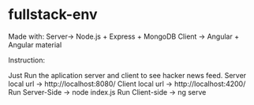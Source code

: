 # fullstack-env

Made with:
Server-> Node.js + Express + MongoDB
Client -> Angular + Angular material

Instruction:

Just Run the aplication server and client to see hacker news feed.
Server local url -> http://localhost:8080/
Client local url -> http://localhost:4200/
Run Server-Side -> node index.js
Run Client-side -> ng serve
